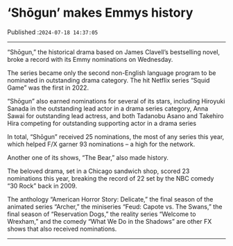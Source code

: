 # ‘Shōgun’ makes Emmys history

Published :`2024-07-18 14:37:05`

---

“Shōgun,” the historical drama based on James Clavell’s bestselling novel, broke a record with its Emmy nominations on Wednesday.

The series became only the second non-English language program to be nominated in outstanding drama category. The hit Netflix series “Squid Game” was the first in 2022.

“Shōgun” also earned nominations for several of its stars, including Hiroyuki Sanada in the outstanding lead actor in a drama series category, Anna Sawai for outstanding lead actress, and both Tadanobu Asano and Takehiro Hira competing for outstanding supporting actor in a drama series

In total, “Shōgun” received 25 nominations, the most of any series this year, which helped F/X garner 93 nominations – a high for the network.

Another one of its shows, “The Bear,” also made history.

The beloved drama, set in a Chicago sandwich shop, scored 23 nominations this year, breaking the record of 22 set by the NBC comedy “30 Rock” back in 2009.

The anthology “American Horror Story: Delicate,” the final season of the animated series “Archer,” the miniseries “Feud: Capote vs. The Swans,” the final season of “Reservation Dogs,” the reality series “Welcome to Wrexham,” and the comedy “What We Do in the Shadows” are other FX shows that also received nominations.

---

